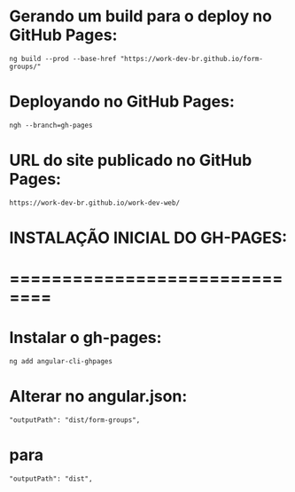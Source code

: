 

# Gerando um build para o deploy no GitHub Pages:
    ng build --prod --base-href "https://work-dev-br.github.io/form-groups/"

# Deployando no GitHub Pages:
    ngh --branch=gh-pages

# URL do site publicado no GitHub Pages:
    https://work-dev-br.github.io/work-dev-web/


# INSTALAÇÃO INICIAL DO GH-PAGES:
# ==============================

# Instalar o gh-pages:
    ng add angular-cli-ghpages

# Alterar no angular.json:
    "outputPath": "dist/form-groups",
#   para
    "outputPath": "dist",

